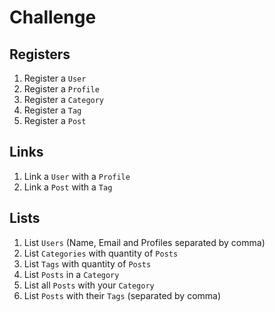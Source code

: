# Challenge

## Registers
1. Register a `User`
2. Register a `Profile`
3. Register a `Category`
4. Register a `Tag`
5. Register a `Post`

## Links
1. Link a `User` with a `Profile`
2. Link a `Post` with a `Tag`

## Lists
1. List `Users` (Name, Email and Profiles separated by comma)
2. List `Categories` with quantity of `Posts`
3. List `Tags` with quantity of `Posts`
4. List `Posts` in a `Category`
5. List all `Posts` with your `Category`
6. List `Posts` with their `Tags` (separated by comma)